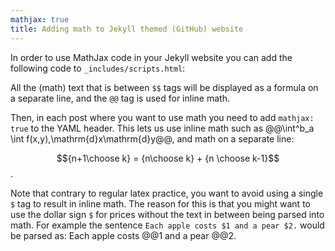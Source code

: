 ```yaml
---
mathjax: true
title: Adding math to Jekyll themed (GitHub) website
---
```

In order to use MathJax code in your Jekyll website you can add the following code to `_includes/scripts.html`:
<script src="https://gist.github.com/ArnoutDevos/51796733969a3412bfdcb8d079b71bfd.js"></script>

All the (math) text that is between `$$` tags will be displayed as a formula on a separate line, and the `@@` tag is used for inline math.

Then, in each post where you want to use math you need to add `mathjax: true` to the YAML header. This lets us use inline math such as @@\int^b_a \int f(x,y)\,\mathrm{d}x\mathrm{d}y@@, and math on a separate line:

$${n+1\choose k} = {n\choose k} + {n \choose k-1}$$.

Note that contrary to regular latex practice, you want to avoid using a single `$` tag to result in inline math. The reason for this is that you might want to use the dollar sign `$` for prices without the text in between being parsed into math. For example the sentence `Each apple costs $1 and a pear $2.` would be parsed as: Each apple costs @@1 and a pear @@2.